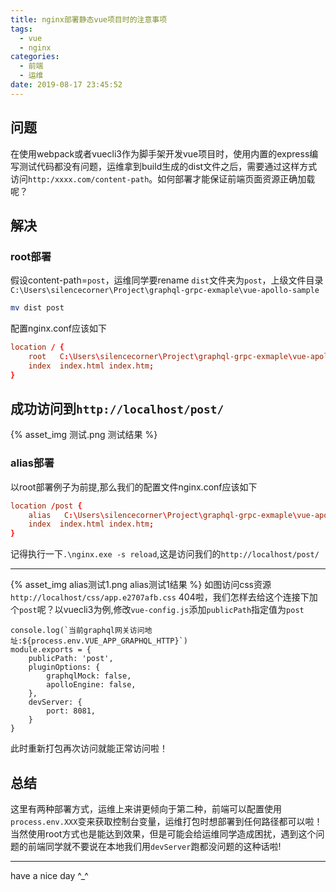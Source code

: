 ```yaml
---
title: nginx部署静态vue项目时的注意事项
tags:
  - vue
  - nginx
categories:
  - 前端
  - 运维
date: 2019-08-17 23:45:52
---
```


## 问题
在使用webpack或者vuecli3作为脚手架开发vue项目时，使用内置的express编写测试代码都没有问题，运维拿到build生成的dist文件之后，需要通过这样方式访问`http:/xxxx.com/content-path`。如何部署才能保证前端页面资源正确加载呢？
<!--more-->

## 解决
### root部署
假设content-path=`post`，运维同学要rename `dist`文件夹为`post`，上级文件目录`C:\Users\silencecorner\Project\graphql-grpc-exmaple\vue-apollo-sample`
```bash
mv dist post
```
配置nginx.conf应该如下
```conf
location / {
    root   C:\Users\silencecorner\Project\graphql-grpc-exmaple\vue-apollo-sample;
    index  index.html index.htm;
}
```
成功访问到`http://localhost/post/`
---
{% asset_img 测试.png 测试结果 %}
### alias部署
以root部署例子为前提,那么我们的配置文件nginx.conf应该如下
```conf
location /post {
    alias   C:\Users\silencecorner\Project\graphql-grpc-exmaple\vue-apollo-sample\dist;
    index  index.html index.htm;
}
```
记得执行一下`.\nginx.exe -s reload`,这是访问我们的`http://localhost/post/`

---
{% asset_img alias测试1.png alias测试1结果 %}
如图访问css资源`http://localhost/css/app.e2707afb.css` 404啦，我们怎样去给这个连接下加个`post`呢？以vuecli3为例,修改`vue-config.js`添加`publicPath`指定值为`post`
```
console.log(`当前graphql网关访问地址:${process.env.VUE_APP_GRAPHQL_HTTP}`)
module.exports = {
    publicPath: 'post',
    pluginOptions: {
        graphqlMock: false,
        apolloEngine: false,
    },
    devServer: {
        port: 8081,
    }
}
```
此时重新打包再次访问就能正常访问啦！

## 总结
这里有两种部署方式，运维上来讲更倾向于第二种，前端可以配置使用`process.env.XXX`变来获取控制台变量，运维打包时想部署到任何路径都可以啦！当然使用root方式也是能达到效果，但是可能会给运维同学造成困扰，遇到这个问题的前端同学就不要说在本地我们用`devServer`跑都没问题的这种话啦! 

---
have a nice day ^_^